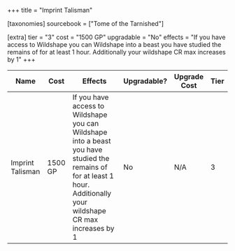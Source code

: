 +++
title = "Imprint Talisman"

[taxonomies]
sourcebook = ["Tome of the Tarnished"]

[extra]
tier = "3"
cost = "1500 GP"
upgradable = "No"
effects = "If you have access to Wildshape you can Wildshape into a beast you have studied the remains of for at least 1 hour. Additionally your wildshape CR max increases by 1"
+++

| Name                          | Cost    | Effects                                                                                           | Upgradable? | Upgrade Cost | Tier |
| ----------------------------- | ------- | ----------------------------------------------------------------------------------------------- | ----------- | ------------ | ---- |
| Imprint Talisman | 1500 GP | If you have access to Wildshape you can Wildshape into a beast you have studied the remains of for at least 1 hour. Additionally your wildshape CR max increases by 1 | No | N/A | 3 |
